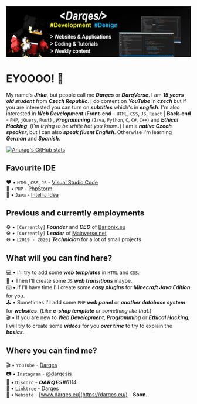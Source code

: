![Design and Development](https://github.com/Darqes/Darqes/blob/main/Banner.png/)

# EYOOOO! 👋

My name's ***Jirka***, but people call me ***Darqes*** or ***DarqVerse***. I am ***15 years old student*** from ***Czech Republic***. I do content on ***YouTube*** in ***czech*** but if you are interested you can turn on ***subtitles*** which's in ***english***.
I'm also interested in ***Web Development*** (**Front-end** - `HTML`, `CSS`, `JS`, `React` | **Back-end** - `PHP`, `jQuery`, `Rust`)  , ***Programming*** (`Java`, `Python`, `C`, `C#`, `C++`) and ***Ethical Hacking***. (*I'm trying to be white hat you know..*)
I am a ***native Czech speaker***, but I can also ***speak fluent English***. Otherwise I'm learning ***German*** and ***Spanish***.

[![Anurag's GitHub stats](https://github-readme-stats.vercel.app/api?username=Darqes)](https://github.com/anuraghazra/github-readme-stats)


## Favourite IDE

❤️ • `HTML`, `CSS`, `JS` - [Visual Studio Code](https://code.visualstudio.com/) <br>
💜 • `PHP` - [PhpStorm](https://www.jetbrains.com/phpstorm/) <br>
🧡 • `Java` - [IntelliJ Idea](https://www.jetbrains.com/idea/)


## Previous and currently employments

⚙️ • `[Currently]` ***Founder*** and ***CEO*** of [Barionix.eu](https://barionix.eu/) <br>
⚙️ • `[Currently]` ***Leader*** of [Mainverse.net]('https://mainverse.net/') <br>
⚙️ • `[2019 - 2020]` ***Technician*** for a lot of small projects



## What will you can find here?

💻 • I'll try to add some ***web templates*** in `HTML` and `CSS`.<br>
📲 • Then I'll create some `JS` ***web transitions*** maybe.<br>
⌨️ • If I'll have time I'll create some ***easy plugins*** for ***Minecraft Java Edition*** for you.<br>
🕹 • Sometimes I'll add some `PHP` ***web panel*** or ***another database system*** for ***websites***. (*Like* ***e-shop template*** *or something like that.*)<br>
🎬 • If you are new to ***Web Development***, ***Programming*** or ***Ethical Hacking***, I will try to create some ***videos*** for you ***over time*** to try to explain the ***basics***.


## Where you can find me?

🎬 • `YouTube` - [Darqes](https://youtube.com/darqes/) <br>
📷 • `Instagram` - [@darqesis](https://instagram.com/darqesis/) <br>
💬 • `Discord` - 𝘿𝘼𝙍𝙌𝙀𝙎#6114 <br>
📣 • `Linktree` - [Darqes](https://linktr.ee/darqes/) <br>
📌 • `Website` - [www.darqes.eu](https://darqes.eu/) - **Soon..**
